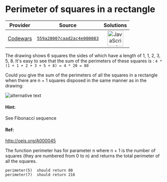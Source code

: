 [_metadata_:generated]: - "true"

# Perimeter of squares in a rectangle

<!-- INFO TABLE BEGIN -->

| Provider                                        | Source                                                                               | Solutions                                                                                                                                                    |
| :---------------------------------------------: | :----------------------------------------------------------------------------------: | :----------------------------------------------------------------------------------------------------------------------------------------------------------: |
| [Codewars](../../../docs/providers/Codewars.md) | [`559a28007caad2ac4e000083`](https://www.codewars.com/kata/559a28007caad2ac4e000083) | [<img src="https://res.cloudinary.com/rascaltwo/image/upload/v1631924076/javascript_ehszr7.svg" alt="JavaScript" title="JavaScript" width="50" />](solve.js) |

<!-- INFO TABLE END -->

The drawing shows 6 squares the sides of which have a length of 1, 1, 2, 3, 5, 8.
It's easy to see that the sum of the perimeters of these squares is :
` 4 * (1 + 1 + 2 + 3 + 5 + 8) = 4 * 20 = 80  `                                        

Could you give the sum of the perimeters of all the squares in a rectangle when there are n + 1 squares disposed in the same manner as in the drawing: 


![alternative text](http://i.imgur.com/EYcuB1wm.jpg)

#### Hint: 
See Fibonacci sequence
#### Ref:
http://oeis.org/A000045

The function perimeter has for parameter n where n + 1 is the number of squares (they are numbered from 0 to n) and returns the total perimeter of all the squares.

```
perimeter(5)  should return 80
perimeter(7)  should return 216
```

